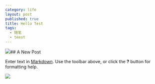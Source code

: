 ```yaml
---
category: life
layout: post
published: true
title: Hello Test
tags: 
  - 随笔
  - teest
---
```


![](/resources/52%E6%9C%AA%E5%91%BD%E5%90%8D.png)## A New Post

Enter text in [Markdown](http://daringfireball.net/projects/markdown/). Use the toolbar above, or click the **?** button for formatting help.

![](/resources/52%E6%9C%AA%E5%91%BD%E5%90%8D.png)